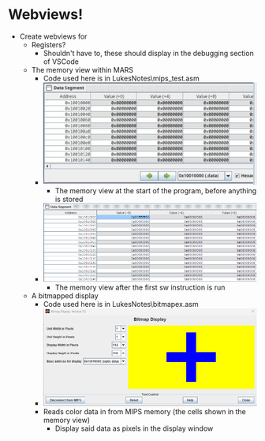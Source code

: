 # Webviews!
- Create webviews for
    - Registers?
        - Shouldn't have to, these should display in the debugging section of VSCode
    - The memory view within MARS
        - Code used here is in LukesNotes\mips_test.asm
        - ![Alt text](image.png)
            - The memory view at the start of the program, before anything is stored
        - ![Alt text](image-2.png)
            - The memory view after the first sw instruction is run    
    - A bitmapped display
        - Code used here is in LukesNotes\bitmapex.asm
        - ![Alt text](image-1.png)
        - Reads color data in from MIPS memory (the cells shown in the memory view)
            - Display said data as pixels in the display window